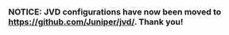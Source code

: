 # <h3> NOTICE: JVD configurations have now been moved to https://github.com/Juniper/jvd/. Thank you!



